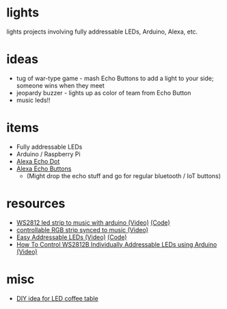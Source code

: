 # lights
lights projects involving fully addressable LEDs, Arduino, Alexa, etc.

# ideas
- tug of war-type game - mash Echo Buttons to add a light to your side; someone wins when they meet
- jeopardy buzzer - lights up as color of team from Echo Button
- music leds!!

# items
- Fully addressable LEDs
- Arduino / Raspberry Pi
- [Alexa Echo Dot](https://www.amazon.com/Amazon-Echo-Dot-Portable-Bluetooth-Speaker-with-Alexa-Black/dp/B01DFKC2SO) 
- [Alexa Echo Buttons](https://www.amazon.com/Echo-Buttons-Alexa-Gadget-Pack/dp/B072C4KCQH)
  - (Might drop the echo stuff and go for regular bluetooth / IoT buttons)
  
# resources
- [WS2812 led strip to music with arduino (Video)](https://www.youtube.com/watch?v=0PgFK85fIHM) [(Code)](http://textuploader.com/o4ir)
- [controllable RGB strip synced to music (Video)](https://www.youtube.com/watch?v=G1lWJVuKW3Q&t=49s)
- [Easy Addressable LEDs (Video)](https://www.youtube.com/watch?v=VAa4duqMrgs) [(Code)](http://kevindarrah.com/download/arduino_code/WS1812_V4_FOR_VIDEO.ino)
- [How To Control WS2812B Individually Addressable LEDs using Arduino (Video)](https://www.youtube.com/watch?v=UhYu0k2woRM)

# misc
- [DIY idea for LED coffee table](https://www.youtube.com/watch?v=OasbgnLOuPI)
